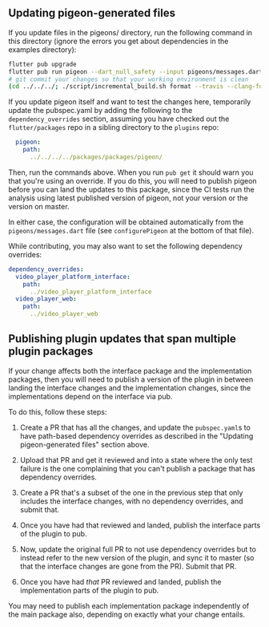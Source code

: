 ## Updating pigeon-generated files

If you update files in the pigeons/ directory, run the following
command in this directory (ignore the errors you get about
dependencies in the examples directory):

```bash
flutter pub upgrade
flutter pub run pigeon --dart_null_safety --input pigeons/messages.dart
# git commit your changes so that your working environment is clean
(cd ../../../; ./script/incremental_build.sh format --travis --clang-format=clang-format-7)
```

If you update pigeon itself and want to test the changes here,
temporarily update the pubspec.yaml by adding the following to the
`dependency_overrides` section, assuming you have checked out the
`flutter/packages` repo in a sibling directory to the `plugins` repo:

```yaml
  pigeon:
    path:
      ../../../../packages/packages/pigeon/
```

Then, run the commands above. When you run `pub get` it should warn
you that you're using an override. If you do this, you will need to
publish pigeon before you can land the updates to this package, since
the CI tests run the analysis using latest published version of
pigeon, not your version or the version on master.

In either case, the configuration will be obtained automatically from
the `pigeons/messages.dart` file (see `configurePigeon` at the bottom
of that file).

While contributing, you may also want to set the following dependency
overrides:

```yaml
dependency_overrides:
  video_player_platform_interface:
    path:
      ../video_player_platform_interface
  video_player_web:
    path:
      ../video_player_web
```

## Publishing plugin updates that span multiple plugin packages

If your change affects both the interface package and the
implementation packages, then you will need to publish a version of
the plugin in between landing the interface changes and the
implementation changes, since the implementations depend on the
interface via pub.

To do this, follow these steps:

1. Create a PR that has all the changes, and update the
`pubspec.yaml`s to have path-based dependency overrides as described
in the "Updating pigeon-generated files" section above.

2. Upload that PR and get it reviewed and into a state where the only
test failure is the one complaining that you can't publish a package
that has dependency overrides.

3. Create a PR that's a subset of the one in the previous step that
only includes the interface changes, with no dependency overrides, and
submit that.

4. Once you have had that reviewed and landed, publish the interface
parts of the plugin to pub.

5. Now, update the original full PR to not use dependency overrides
but to instead refer to the new version of the plugin, and sync it to
master (so that the interface changes are gone from the PR). Submit
that PR.

6. Once you have had _that_ PR reviewed and landed, publish the
implementation parts of the plugin to pub.

You may need to publish each implementation package independently of
the main package also, depending on exactly what your change entails.
